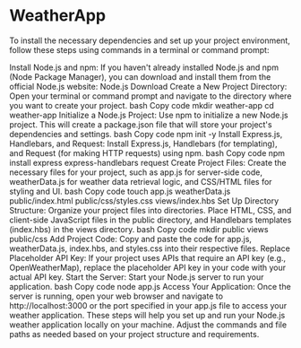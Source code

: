 # WeatherApp

To install the necessary dependencies and set up your project environment, follow these steps using commands in a terminal or command prompt:

Install Node.js and npm:
If you haven't already installed Node.js and npm (Node Package Manager), you can download and install them from the official Node.js website: Node.js Download
Create a New Project Directory:
Open your terminal or command prompt and navigate to the directory where you want to create your project.
bash
Copy code
mkdir weather-app
cd weather-app
Initialize a Node.js Project:
Use npm to initialize a new Node.js project. This will create a package.json file that will store your project's dependencies and settings.
bash
Copy code
npm init -y
Install Express.js, Handlebars, and Request:
Install Express.js, Handlebars (for templating), and Request (for making HTTP requests) using npm.
bash
Copy code
npm install express express-handlebars request
Create Project Files:
Create the necessary files for your project, such as app.js for server-side code, weatherData.js for weather data retrieval logic, and CSS/HTML files for styling and UI.
bash
Copy code
touch app.js weatherData.js public/index.html public/css/styles.css views/index.hbs
Set Up Directory Structure:
Organize your project files into directories. Place HTML, CSS, and client-side JavaScript files in the public directory, and Handlebars templates (index.hbs) in the views directory.
bash
Copy code
mkdir public views public/css
Add Project Code:
Copy and paste the code for app.js, weatherData.js, index.hbs, and styles.css into their respective files.
Replace Placeholder API Key:
If your project uses APIs that require an API key (e.g., OpenWeatherMap), replace the placeholder API key in your code with your actual API key.
Start the Server:
Start your Node.js server to run your application.
bash
Copy code
node app.js
Access Your Application:
Once the server is running, open your web browser and navigate to http://localhost:3000 or the port specified in your app.js file to access your weather application.
These steps will help you set up and run your Node.js weather application locally on your machine. Adjust the commands and file paths as needed based on your project structure and requirements.
